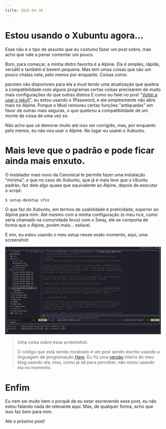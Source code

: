 ```yaml
---
title: 2025-04-30
---
```


# Estou usando o Xubuntu agora...

Esse não é o tipo de assunto que eu costumo fazer um post sobre, mas acho que
vale a penar comentar um pouco.

Bom, para começar, a minha distro favorita é a Alpine. Ela é simples, rápida,
versátil e também é beeem pequena. Mas tem umas coisas que são um pouco chatas
nela, pelo menos por enquanto. Coisas como:

pacotes não disponíveis para ela a musl tendo uma atualização que quebra a
compatibilidade com alguns programas certas coisas precisarem de muito mais
configurações do que outras distros E como eu falei no post 
"[Voltei a usar o jekyll](/notes/2025-04-26.md/)", eu
estou usando o 1Password, e ele simplesmente não abre mais no Alpine. Porque o
Musl removeu certas funções "antiquadas" em favor de outras mais seguras, o que
quebrou a compatibilidade de um monte de coisa de uma vez só.

Não acho que vá demorar muito até isso ser corrigido, mas, por enquanto pelo
menos, eu não vou usar o Alpine. No lugar eu usarei o Xubuntu.

# Mais leve que o padrão e pode ficar ainda mais enxuto.

O instalador mais novo da Canonical te permite fazer uma instalação "mínima", o
que no caso do Xubuntu, que já é mais leve que o Ubuntu padrão, faz dele algo
quase que equivalente ao Alpine, depois de executar o script:

```sh
$ setup-desktop xfce
```

O que faz do Xubuntu, em termos de usabilidade e
praticidade, superior ao Alpine para mim. Até mesmo com a minha configuração (o
meu rice, como seria chamado na comunidade linux) com o Sway, ele se comporta
de forma que o Alpine, porém mais... estável.

E sim, eu estou usando o meu setup nesse exato momento, aqui, uma screenshot:

![](https://raw.githubusercontent.com/ventriloquo/ventriloquo.github.io/54f88a6d2d3fc30efdc64a07aca4bf4814f0b6f8/assets/img/8WFk.png)
> Uma coisa sobre essa screenshot:
>
> O código que está sendo mostrado é um post sendo escrito usando a linguagem
> de programação [Hare](https://harelang.org). Eu fiz uma 
> [versão](https://github.com/ventriloquo/ventriloquo.github.io/tree/3a88160a8303c03924acfbb2eaa4d07d7c7eeac2)
> inteira do meu blog usando ela, mas, como já dá para perceber, não estou 
> usando ela no momento.


# Enfim

Eu nem sei muito bem o porquê de eu estar escrevendo esse post, eu não estou
falando nada de relevante aqui. Mas, de qualquer forma, acho que isso faz bem
para mim.

Até o próximo post!
